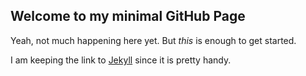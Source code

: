 ## Welcome to my minimal GitHub Page

Yeah, not much happening here yet. But *this* is enough to get started.

I am keeping the link to [Jekyll](https://jekyllrb.com/) since it is pretty handy. 
